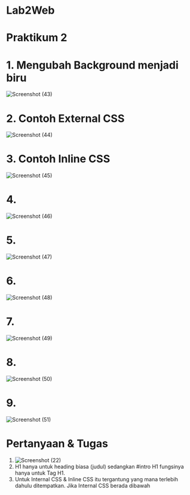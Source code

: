 # Lab2Web
# Praktikum 2
# 1. Mengubah Background menjadi biru
![Screenshot (43)](https://user-images.githubusercontent.com/65975985/114258060-2fe90a80-99ee-11eb-9370-1b42c2dca452.png)
# 2. Contoh External CSS
![Screenshot (44)](https://user-images.githubusercontent.com/65975985/114258072-43947100-99ee-11eb-87af-424b5022d406.png)
# 3. Contoh Inline CSS
![Screenshot (45)](https://user-images.githubusercontent.com/65975985/114258075-50b16000-99ee-11eb-8b9a-2c609375cb24.png)
# 4. 
![Screenshot (46)](https://user-images.githubusercontent.com/65975985/114258091-6d4d9800-99ee-11eb-93f1-3403ea5416a4.png)
# 5.
![Screenshot (47)](https://user-images.githubusercontent.com/65975985/114258092-6faff200-99ee-11eb-86c0-d188720e36eb.png)
# 6.
![Screenshot (48)](https://user-images.githubusercontent.com/65975985/114258101-7a6a8700-99ee-11eb-9380-5178d33a2b02.png)
# 7.
![Screenshot (49)](https://user-images.githubusercontent.com/65975985/114258104-7ccce100-99ee-11eb-90f3-c528ad11669c.png)
# 8.
![Screenshot (50)](https://user-images.githubusercontent.com/65975985/114258105-7e96a480-99ee-11eb-82ce-8ae5dca9fa38.png)
# 9.
![Screenshot (51)](https://user-images.githubusercontent.com/65975985/114258106-7fc7d180-99ee-11eb-9528-f83d1755ef97.png)
# Pertanyaan & Tugas
1. ![Screenshot (22)](https://user-images.githubusercontent.com/65975985/114258493-02519080-99f1-11eb-9716-9ea8c5f9a379.png)
2. H1 hanya untuk heading biasa (judul) sedangkan #intro H1 fungsinya hanya untuk Tag H1.
3. Untuk Internal CSS & Inline CSS itu tergantung yang mana terlebih dahulu ditempatkan. Jika Internal CSS berada dibawah <style> maka dia dulu yang akan muncul. begitupun sebaliknya (Inline CSS). sedangkan untuk External CSS akan muncul ketika Internal CSS & Inline CSS tidak ada.
4. Keduanya sama" akan muncul. hanya penempatannya saja yang berbeda 
![Screenshot (23)](https://user-images.githubusercontent.com/65975985/114258569-8d328b00-99f1-11eb-997c-e9ad02aee2ac.png)



